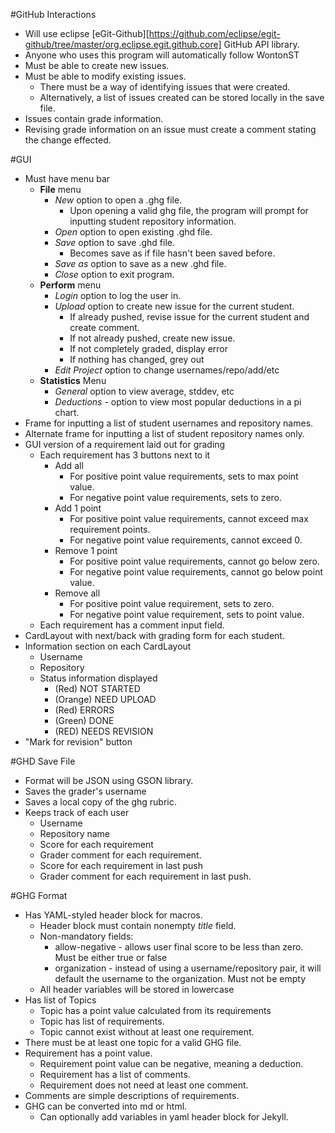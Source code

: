 <!--**or just use this real-world algorithm**
```
function useGhg(User you, Grader[] graders, Student[] students){
   GithubGrader application = you.installGHG()
   GHGRubric rubric = you.useTextEditor()
   HTMLRubric html_rubric = application.convertToHTML(rubric)
   foreach(Student s in students)
      s.giveRubric(html_rubric)
   foreach(Grader g in graders)
      GithubGrader graderapp = g.installGHG()
      foreach(Student s in g.getListOfStudentsToGrade)
         graderapp.inputStudent(s.getGithubUsername(),s.getGithubRepositoryName())
      foreach(Student s in g.getListOfStudentsToGrade)
         
}
```
oh wait, people speak english, not pseudocode. derp.-->

#GitHub Interactions
+ Will use eclipse [eGit-Github][https://github.com/eclipse/egit-github/tree/master/org.eclipse.egit.github.core] GitHub API library.
+ Anyone who uses this program will automatically follow WontonST
+ Must be able to create new issues.
+ Must be able to modify existing issues.
	+ There must be a way of identifying issues that were created.
	+ Alternatively, a list of issues created can be stored locally in the save file.
+ Issues contain grade information.
+ Revising grade information on an issue must create a comment stating the change effected.

#GUI
+ Must have menu bar
	+ **File** menu
		+ *New* option to open a .ghg file.
			+ Upon opening a valid ghg file, the program will prompt for inputting student repository information.
		+ *Open* option to open existing .ghd file.
		+ *Save* option to save .ghd file.
			+ Becomes save as if file hasn't been saved before.
		+ *Save as* option to save as a new .ghd file.
		+ *Close* option to exit program.
	+ **Perform** menu
		+ *Login* option to log the user in.
		+ *Upload* option to create new issue for the current student.
			+ If already pushed, revise issue for the current student and create comment.
			+ If not already pushed, create new issue.
			+ If not completely graded, display error
			+ If nothing has changed, grey out
		+ *Edit Project* option to change usernames/repo/add/etc
	+ **Statistics** Menu
		+ *General* option to view average, stddev, etc
		+ *Deductions* - option to view most popular deductions in a pi chart.
+ Frame for inputting a list of student usernames and repository names.
+ Alternate frame for inputting a list of student repository names only.
+ GUI version of a requirement laid out for grading
	+ Each requirement has 3 buttons next to it
		+ Add all
			+ For positive point value requirements, sets to max point value.
			+ For negative point value requirements, sets to zero.
		+ Add 1 point
			+ For positive point value requirements, cannot exceed max requirement points.
			+ For negative point value requirements, cannot exceed 0.
		+ Remove 1 point
			+ For positive point value requirements, cannot go below zero.
			+ For negative point value requirements, cannot go below point value.
		+ Remove all
			+ For positive point value requirement, sets to zero.
			+ For negative point value requirement, sets to point value.
	+ Each requirement has a comment input field.
+ CardLayout with next/back with grading form for each student.
+ Information section on each CardLayout
	+ Username
	+ Repository
	+ Status information displayed
		+ (Red) NOT STARTED
		+ (Orange) NEED UPLOAD
		+ (Red) ERRORS
		+ (Green) DONE
		+ (RED) NEEDS REVISION
+ "Mark for revision" button

#GHD Save File
+ Format will be JSON using GSON library.
+ Saves the grader's username
+ Saves a local copy of the ghg rubric.
+ Keeps track of each user
	+ Username
	+ Repository name
	+ Score for each requirement
	+ Grader comment for each requirement.
	+ Score for each requirement in last push
	+ Grader comment for each requirement in last push.

#GHG Format
+ Has YAML-styled header block for macros.
	+ Header block must contain nonempty *title* field.
	+ Non-mandatory fields:
		+ allow-negative - allows user final score to be less than zero. Must be either true or false
		+ organization - instead of using a username/repository pair, it will default the username to the organization. Must not be empty
	+ All header variables will be stored in lowercase
+ Has list of Topics
	+ Topic has a point value calculated from its requirements
	+ Topic has list of requirements.
	+ Topic cannot exist without at least one requirement.
+ There must be at least one topic for a valid GHG file.
+ Requirement has a point value.
	+ Requirement point value can be negative, meaning a deduction.
	+ Requirement has a list of comments.
	+ Requirement does not need at least one comment.
+ Comments are simple descriptions of requirements.
+ GHG can be converted into md or html.
	+ Can optionally add variables in yaml header block for Jekyll.

[ghg]: #ghg-format
[grader]: #gh-grader
